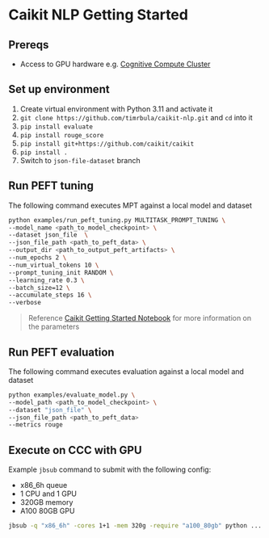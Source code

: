 # Caikit NLP Getting Started

## Prereqs

- Access to GPU hardware e.g. [Cognitive Compute Cluster](http://ccc.pok.ibm.com:1313/)

## Set up environment

1. Create virtual environment with Python 3.11 and activate it
2. `git clone https://github.com/timrbula/caikit-nlp.git` and `cd` into it
3. `pip install evaluate`
4. `pip install rouge_score`
5. `pip install git+https://github.com/caikit/caikit`
6. `pip install .`
7. Switch to `json-file-dataset` branch

## Run PEFT tuning

The following command executes MPT against a local model and dataset

```sh
python examples/run_peft_tuning.py MULTITASK_PROMPT_TUNING \
--model_name <path_to_model_checkpoint> \
--dataset json_file  \
--json_file_path <path_to_peft_data> \
--output_dir <path_to_output_peft_artifacts> \
--num_epochs 2 \
--num_virtual_tokens 10 \
--prompt_tuning_init RANDOM \
--learning_rate 0.3 \
--batch_size=12 \
--accumulate_steps 16 \
--verbose
```

> Reference [Caikit Getting Started Notebook](Caikit_Getting_Started.ipynb) for more information on the parameters


## Run PEFT evaluation

The following command executes evaluation against a local model and dataset

```sh
python examples/evaluate_model.py \
--model_path <path_to_model_checkpoint> \
--dataset "json_file" \
--json_file_path <path_to_peft_data>
--metrics rouge
```

## Execute on CCC with GPU

Example `jbsub` command to submit with the following config:

- x86_6h queue
- 1 CPU and 1 GPU
- 320GB memory
- A100 80GB GPU

```sh
jbsub -q "x86_6h" -cores 1+1 -mem 320g -require "a100_80gb" python ...
```